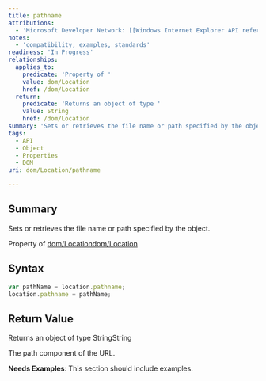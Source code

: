 ```yaml
---
title: pathname
attributions:
  - 'Microsoft Developer Network: [[Windows Internet Explorer API reference](http://msdn.microsoft.com/en-us/library/ie/hh828809%28v=vs.85%29.aspx) Article]'
notes:
  - 'compatibility, examples, standards'
readiness: 'In Progress'
relationships:
  applies_to:
    predicate: 'Property of '
    value: dom/Location
    href: /dom/Location
  return:
    predicate: 'Returns an object of type '
    value: String
    href: /dom/Location
summary: 'Sets or retrieves the file name or path specified by the object.'
tags:
  - API
  - Object
  - Properties
  - DOM
uri: dom/Location/pathname

---
```

## <span>Summary</span>

Sets or retrieves the file name or path specified by the object.

Property of [dom/Location](/dom/Location)[dom/Location](/dom/Location)

## <span>Syntax</span>

``` js
var pathName = location.pathname;
location.pathname = pathName;
```

## <span>Return Value</span>

Returns an object of type StringString

The path component of the URL.

**Needs Examples**: This section should include examples.

